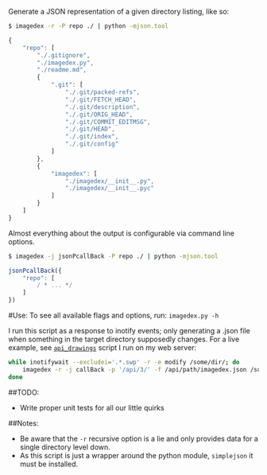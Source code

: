 Generate a JSON representation of a given directory listing, like so:

```bash
$ imagedex -r -P repo ./ | python -mjson.tool
```

```javascript
{
    "repo": [
        "./.gitignore",
        "./imagedex.py",
        "./readme.md",
        {
            ".git": [
                "./.git/packed-refs",
                "./.git/FETCH_HEAD",
                "./.git/description",
                "./.git/ORIG_HEAD",
                "./.git/COMMIT_EDITMSG",
                "./.git/HEAD",
                "./.git/index",
                "./.git/config"
            ]
        },
        {
            "imagedex": [
                "./imagedex/__init__.py",
                "./imagedex/__init__.pyc"
            ]
        }
    ]
}
```

Almost everything about the output is configurable via command line options.

```bash
$ imagedex -j jsonPcallBack -P repo ./ | python -mjson.tool
```

```javascript
jsonPcallBack({
    "repo": [
        / * ... */
    ]
})
```

#Use:
  To see all available flags and options, run: ```imagedex.py -h```

  I run this script as a response to inotify events; only generating a .json file
  when something in the target directory supposedly changes.
  For a live example, see [`api_drawings`][apid] script I run on my web server:

```bash
while inotifywait --excludei='.*.swp' -r -e modify /some/dir/; do
    imagedex -r -j callBack -p '/api/3/' -f /api/path/imagedex.json /some/dir
done
```

##TODO:
* Write proper unit tests for all our little quirks

##Notes:
* Be aware that the `-r` recursive option is a lie and only provides data for a single directory level down.
* As this script is just a wrapper around the python module, `simplejson` it must be installed.

[apid]: https://github.com/jzacsh/bin/blob/master/share/api_drawings#L20-28
